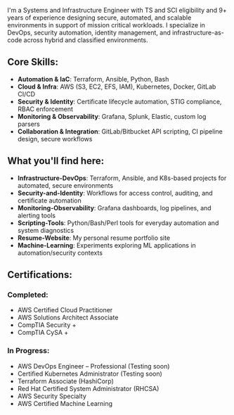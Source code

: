 I'm a Systems and Infrastructure Engineer with TS and SCI eligibility and 9+ years of experience designing secure, automated, and scalable environments in support of mission critical workloads. I specialize in DevOps, security automation, identity management, and infrastructure-as-code across hybrid and classified environments.

## Core Skills:
- **Automation & IaC**: Terraform, Ansible, Python, Bash
- **Cloud & Infra**: AWS (S3, EC2, EFS, IAM), Kubernetes, Docker, GitLab CI/CD
- **Security & Identity**: Certificate lifecycle automation, STIG compliance, RBAC enforcement
- **Monitoring & Observability**: Grafana, Splunk, Elastic, custom log parsers
- **Collaboration & Integration**: GitLab/Bitbucket API scripting, CI pipeline design, secure workflows

## What you'll find here:
- **Infrastructure-DevOps**:	Terraform, Ansible, and K8s-based projects for automated, secure environments
- **Security-and-Identity**: Workflows for access control, auditing, and certificate automation
- **Monitoring-Observability**:	Grafana dashboards, log pipelines, and alerting tools
- **Scripting-Tools**:	Python/Bash/Perl tools for everyday automation and system diagnostics
- **Resume-Website**:	My personal resume portfolio site
- **Machine-Learning**:	Experiments exploring ML applications in automation/security contexts

## Certifications:

### Completed:
- AWS Certified Cloud Practitioner
- AWS Solutions Architect Associate
- CompTIA Security +
- CompTIA CySA +

### In Progress:
- AWS DevOps Engineer – Professional (Testing soon)
- Certified Kubernetes Administrator (Testing soon)
- Terraform Associate (HashiCorp)
- Red Hat Certified System Administrator (RHCSA)
- AWS Security Specialty
- AWS Certified Machine Learning

<!--
**JosephDiNapoli/JosephDiNapoli** is a ✨ _special_ ✨ repository because its `README.md` (this file) appears on your GitHub profile.

Here are some ideas to get you started:

- 🔭 I’m currently working on ...
- 🌱 I’m currently learning ...
- 👯 I’m looking to collaborate on ...
- 🤔 I’m looking for help with ...
- 💬 Ask me about ...
- 📫 How to reach me: ...
- 😄 Pronouns: ...
- ⚡ Fun fact: ...
-->
